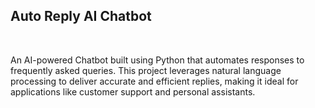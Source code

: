 <h2>Auto Reply AI Chatbot</h2>
<br>
<p>An AI-powered Chatbot built using Python that automates responses to frequently asked queries. This project leverages natural language processing to deliver accurate and efficient replies, making it ideal for applications like customer support and personal assistants.</p>
<br>
